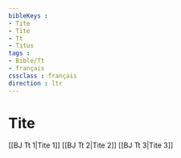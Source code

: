 ```yaml
---
bibleKeys : 
- Tite
- Tite
- Tt
- Titus
tags : 
- Bible/Tt
- français
cssclass : français
direction : ltr
---
```


# Tite

[[BJ Tt 1|Tite 1]]
[[BJ Tt 2|Tite 2]]
[[BJ Tt 3|Tite 3]]

